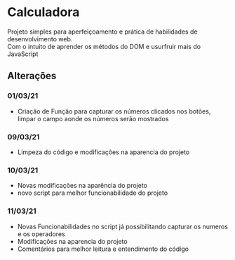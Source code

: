 # Calculadora 
Projeto simples para aperfeiçoamento e prática de habilidades de desenvolvimento web.<br>
Com o intuito de aprender os métodos do DOM e usurfruir mais do JavaScript


## Alterações
### 01/03/21
- Criação de Função para capturar os números clicados nos botões, limpar o campo aonde os números serão mostrados

### 09/03/21
- Limpeza do código e modificações na aparencia do projeto

### 10/03/21
- Novas modificações na aparência do projeto
- novo script para melhor funcionabilidade do projeto

### 11/03/21
- Novas Funcionabilidades no script já possibilitando capturar os numeros e os operadores
- Modificações na aparencia do projeto
- Comentários para melhor leitura e entendimento do código
